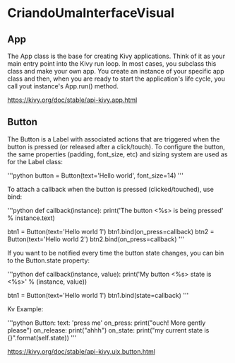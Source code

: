 # CriandoUmaInterfaceVisual

## App

The App class is the base for creating Kivy applications. Think of it as your main entry point into the Kivy run loop. In most cases, you subclass this class and make your own app. You create an instance of your specific app class and then, when you are ready to start the application's life cycle, you call yout instance's App.run() method.

https://kivy.org/doc/stable/api-kivy.app.html

## Button

The Button is a Label with associated actions that are triggered when the button is pressed (or released after a click/touch). To configure the button, the same properties (padding, font_size, etc) and sizing system are used as for the Label class:

'''python
button = Button(text='Hello world', font_size=14)
'''

To attach a callback when the button is pressed (clicked/touched), use bind:

'''python
def callback(instance):
	print('The button <%s> is being pressed' % instance.text)

btn1 = Button(text='Hello world 1')
btn1.bind(on_press=callback)
btn2 = Button(text='Hello world 2')
btn2.bind(on_press=callback)
'''

If you want to be notified every time the button state changes, you can bin to the Button.state property:

'''python
def callback(instance, value):
	print('My button <%s> state is <%s>' % (instance, value))

btn1 = Button(text='Hello world 1')
btn1.bind(state=callback)
'''

Kv Example:

'''python
Button:
	text: 'press me'
	on_press: print("ouch! More gently please")
	on_release: print("ahhh")
	on_state: print("my current state is {}".format(self.state))
'''

https://kivy.org/doc/stable/api-kivy.uix.button.html
